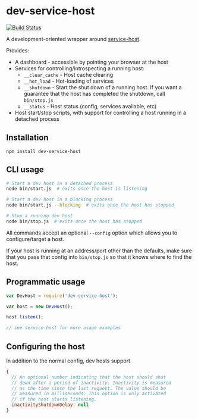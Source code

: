 dev-service-host
================

[![Build Status](https://travis-ci.org/markfinger/dev-service-host.svg?branch=master)](https://travis-ci.org/markfinger/dev-service-host)

A development-oriented wrapper around 
[service-host](https://github.com/markfinger/service-host).

Provides:
- A dashboard - accessible by pointing your browser at the host
- Services for controlling/introspecting a running host:
  - `__clear_cache` - Host cache clearing
  - `__hot_load` - Hot-loading of services
  - `__shutdown` - Start the shut down of a running host. If 
    you want a guarantee that the host has completed the 
    shutdown, call `bin/stop.js`
  - `__status` - Host status (config, services available, etc)
- Host start/stop scripts, with support for controlling a host
  running in a detached process


Installation
------------

```
npm install dev-service-host
```


CLI usage
---------

```bash
# Start a dev host in a detached process
node bin/start.js  # exits once the host is listening

# Start a dev host in a blocking process
node bin/start.js --blocking  # exits once the host has stopped

# Stop a running dev host
node bin/stop.js  # exits once the host has stopped
```

All commands accept an optional `--config` option which allows
you to configure/target a host.

If your host is running at an address/port other than the defaults,
make sure that you pass that config into `bin/stop.js` so that it
knows where to find the host.


Programmatic usage
------------------

```javascript
var DevHost = require('dev-service-host');

var host = new DevHost();

host.listen();

// see service-host for more usage examples
```


Configuring the host
--------------------

In addition to the normal config, dev hosts support

```javascript
{
  // An optional number indicating that the host should shut
  // down after a period of inactivity. Inactivity is measured
  // as the time since the last request. The value should be
  // measured in milliseconds. This option is only activated
  // if the host starts listening.
  inactivityShutdownDelay: null
}
```


